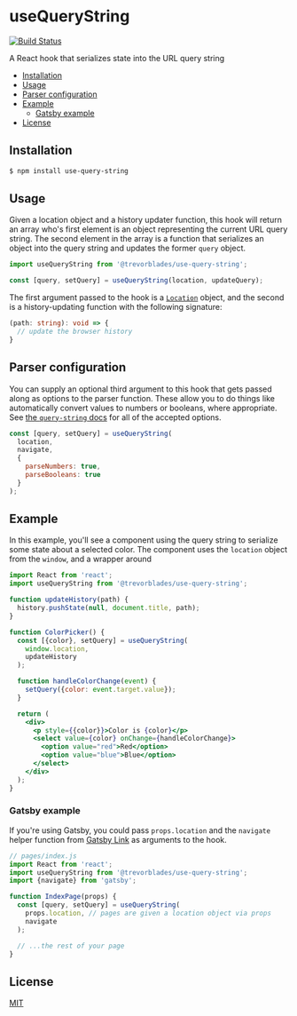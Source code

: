# useQueryString

[![Build Status](https://github.com/trevorblades/use-query-string/workflows/Node%20CI/badge.svg)](https://github.com/trevorblades/use-query-string/actions)

A React hook that serializes state into the URL query string

- [Installation](#installation)
- [Usage](#usage)
- [Parser configuration](#parser-configuration)
- [Example](#example)
  - [Gatsby example](#gatsby-example)
- [License](#license)

## Installation

```bash
$ npm install use-query-string
```

## Usage

Given a location object and a history updater function, this hook will return an array who's first element is an object representing the current URL query string. The second element in the array is a function that serializes an object into the query string and updates the former `query` object.

```js
import useQueryString from '@trevorblades/use-query-string';

const [query, setQuery] = useQueryString(location, updateQuery);
```

The first argument passed to the hook is a [`Location`](https://developer.mozilla.org/en-US/docs/Web/API/Location) object, and the second is a history-updating function with the following signature:

```ts
(path: string): void => {
  // update the browser history
}
```

## Parser configuration

You can supply an optional third argument to this hook that gets passed along as options to the parser function. These allow you to do things like automatically convert values to numbers or booleans, where appropriate. See [the `query-string` docs](https://github.com/sindresorhus/query-string#parsestring-options) for all of the accepted options.

```js
const [query, setQuery] = useQueryString(
  location,
  navigate,
  {
    parseNumbers: true,
    parseBooleans: true
  }
);
```

## Example

In this example, you'll see a component using the query string to serialize some state about a selected color. The component uses the `location` object from the `window`, and a wrapper around 

```jsx
import React from 'react';
import useQueryString from '@trevorblades/use-query-string';

function updateHistory(path) {
  history.pushState(null, document.title, path);
}

function ColorPicker() {
  const [{color}, setQuery] = useQueryString(
    window.location,
    updateHistory
  );

  function handleColorChange(event) {
    setQuery({color: event.target.value});
  }

  return (
    <div>
      <p style={{color}}>Color is {color}</p>
      <select value={color} onChange={handleColorChange}>
        <option value="red">Red</option>
        <option value="blue">Blue</option>
      </select>
    </div>
  );
}
```

### Gatsby example

If you're using Gatsby, you could pass `props.location` and the `navigate` helper function from [Gatsby Link](https://www.gatsbyjs.org/docs/gatsby-link/) as arguments to the hook.

```js
// pages/index.js
import React from 'react';
import useQueryString from '@trevorblades/use-query-string';
import {navigate} from 'gatsby';

function IndexPage(props) {
  const [query, setQuery] = useQueryString(
    props.location, // pages are given a location object via props
    navigate
  );

  // ...the rest of your page
}
```

## License

[MIT](./LICENSE)
